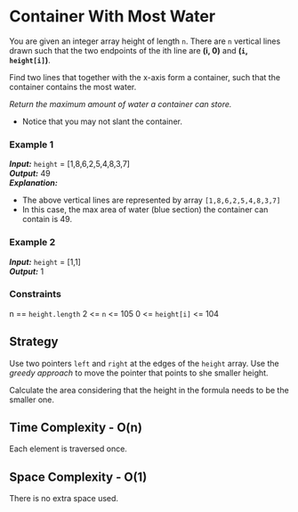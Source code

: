 # Container With Most Water

You are given an integer array height of length `n`. There are `n` vertical lines drawn such that the two endpoints of the ith line are **(i, 0)** and **(`i`,` height[i]`)**.

Find two lines that together with the x-axis form a container, such that the container contains the most water.

*Return the maximum amount of water a container can store.*
- Notice that you may not slant the container.

### Example 1
***Input:*** `height` = [1,8,6,2,5,4,8,3,7]  
***Output:*** 49  
***Explanation:*** 
- The above vertical lines are represented by array `[1,8,6,2,5,4,8,3,7]`
- In this case, the max area of water (blue section) the container can contain is 49.

### Example 2
***Input:*** `height` = [1,1]  
***Output:*** 1

### Constraints
n == `height.length`
2 <= `n` <= 105
0 <= `height[i]` <= 104

## Strategy
Use two pointers `left` and `right` at the edges of the `height` array. Use the *greedy approach* to move the pointer that points to she smaller height.

Calculate the area considering that the height in the formula needs to be the smaller one.

## Time Complexity - O(n)
Each element is traversed once.

## Space Complexity - O(1)
There is no extra space used.
